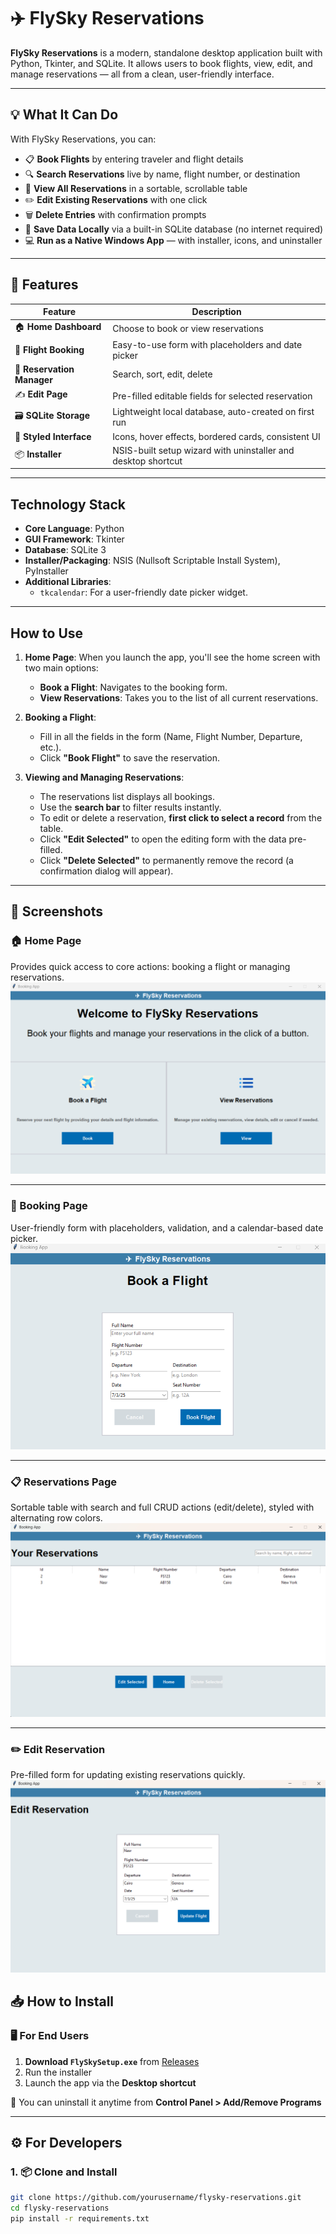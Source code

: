 # ✈️ FlySky Reservations

**FlySky Reservations** is a modern, standalone desktop application built with Python, Tkinter, and SQLite. It allows users to book flights, view, edit, and manage reservations — all from a clean, user-friendly interface.

---

## 💡 What It Can Do

With FlySky Reservations, you can:

- 📋 **Book Flights** by entering traveler and flight details
- 🔍 **Search Reservations** live by name, flight number, or destination
- 📑 **View All Reservations** in a sortable, scrollable table
- ✏️ **Edit Existing Reservations** with one click
- 🗑️ **Delete Entries** with confirmation prompts
- 💾 **Save Data Locally** via a built-in SQLite database (no internet required)
- 💻 **Run as a Native Windows App** — with installer, icons, and uninstaller

---

## 🎯 Features

| Feature              | Description |
|----------------------|-------------|
| 🏠 **Home Dashboard**     | Choose to book or view reservations |
| 🛫 **Flight Booking**     | Easy-to-use form with placeholders and date picker |
| 📂 **Reservation Manager** | Search, sort, edit, delete |
| ✍️ **Edit Page**          | Pre-filled editable fields for selected reservation |
| 🗃 **SQLite Storage**     | Lightweight local database, auto-created on first run |
| 🌈 **Styled Interface**   | Icons, hover effects, bordered cards, consistent UI |
| 📦 **Installer**          | NSIS-built setup wizard with uninstaller and desktop shortcut |

---

## Technology Stack

- **Core Language**: Python
- **GUI Framework**: Tkinter
- **Database**: SQLite 3
- **Installer/Packaging**: NSIS (Nullsoft Scriptable Install System), PyInstaller
- **Additional Libraries**:
  - `tkcalendar`: For a user-friendly date picker widget.

***

## How to Use

1.  **Home Page**: When you launch the app, you'll see the home screen with two main options:
    - **Book a Flight**: Navigates to the booking form.
    - **View Reservations**: Takes you to the list of all current reservations.

2.  **Booking a Flight**:
    - Fill in all the fields in the form (Name, Flight Number, Departure, etc.).
    - Click **"Book Flight"** to save the reservation.

3.  **Viewing and Managing Reservations**:
    - The reservations list displays all bookings.
    - Use the **search bar** to filter results instantly.
    - To edit or delete a reservation, **first click to select a record** from the table.
    - Click **"Edit Selected"** to open the editing form with the data pre-filled.
    - Click **"Delete Selected"** to permanently remove the record (a confirmation dialog will appear).

***
## 📸 Screenshots

### 🏠 Home Page
Provides quick access to core actions: booking a flight or managing reservations.
![Home Page](screenshots/home.png)

---

### 🛫 Booking Page
User-friendly form with placeholders, validation, and a calendar-based date picker.
![Booking Page](screenshots/booking.png)

---

### 📋 Reservations Page
Sortable table with search and full CRUD actions (edit/delete), styled with alternating row colors.
![Reservations Page](screenshots/reservations.png)

---

### ✏️ Edit Reservation
Pre-filled form for updating existing reservations quickly.
![Edit Reservation Page](screenshots/edit.png)



## 📥 How to Install

### 🖥 For End Users

1. **Download `FlySkySetup.exe`** from [Releases](https://github.com/Mohammed-Nasr-137/Flight_Reservation_App/releases)
2. Run the installer
3. Launch the app via the **Desktop shortcut**

🧼 You can uninstall it anytime from **Control Panel > Add/Remove Programs**

---

## ⚙️ For Developers

### 1. 📦 Clone and Install

```bash
git clone https://github.com/yourusername/flysky-reservations.git
cd flysky-reservations
pip install -r requirements.txt
